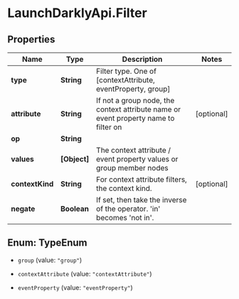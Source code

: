 # LaunchDarklyApi.Filter

## Properties

Name | Type | Description | Notes
------------ | ------------- | ------------- | -------------
**type** | **String** | Filter type. One of [contextAttribute, eventProperty, group] | 
**attribute** | **String** | If not a group node, the context attribute name or event property name to filter on | [optional] 
**op** | **String** |  | 
**values** | **[Object]** | The context attribute / event property values or group member nodes | 
**contextKind** | **String** | For context attribute filters, the context kind. | [optional] 
**negate** | **Boolean** | If set, then take the inverse of the operator. &#39;in&#39; becomes &#39;not in&#39;. | 



## Enum: TypeEnum


* `group` (value: `"group"`)

* `contextAttribute` (value: `"contextAttribute"`)

* `eventProperty` (value: `"eventProperty"`)




